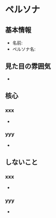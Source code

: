 # ペルソナ

## 基本情報

- 名前: 
- ペルソナ名: 

## 見た目の雰囲気

- 

## 核心

### xxx

- 

### yyy

- 

## しないこと

### xxx

- 

### yyy

- 
